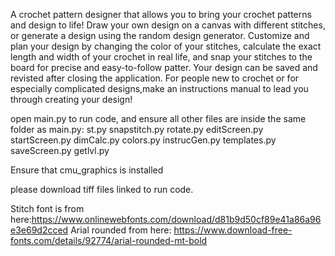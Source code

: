 A crochet pattern designer that allows you to bring your crochet patterns and design to life! Draw your own design on a canvas with different stitches, or generate a design using the random 
design generator. Customize and plan your design by changing the color of your stitches, calculate the exact length and width of your crochet in real life, and snap your stitches to the board
for precise and easy-to-follow patter. Your design can be saved and revisted after closing the application. For people new to crochet or for especially complicated designs,make an instructions
manual to lead you through creating your design! 

open main.py to run code, and ensure all other files are inside the same folder as main.py:
st.py
snapstitch.py
rotate.py
editScreen.py
startScreen.py
dimCalc.py
colors.py
instrucGen.py
templates.py
saveScreen.py
getlvl.py

Ensure that cmu_graphics is installed

please download tiff files linked to run code. 

Stitch font is from here:https://www.onlinewebfonts.com/download/d81b9d50cf89e41a86a96e3e69d2cced
Arial rounded from here: https://www.download-free-fonts.com/details/92774/arial-rounded-mt-bold
